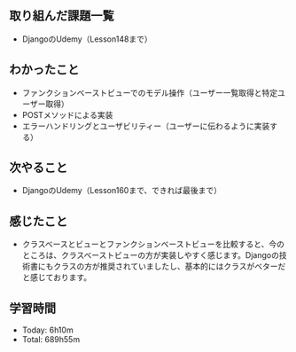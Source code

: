 ## 取り組んだ課題一覧
- DjangoのUdemy（Lesson148まで）
## わかったこと
- ファンクションベーストビューでのモデル操作（ユーザー一覧取得と特定ユーザー取得）
- POSTメソッドによる実装
- エラーハンドリングとユーザビリティー（ユーザーに伝わるように実装する）
## 次やること
- DjangoのUdemy（Lesson160まで、できれば最後まで）
## 感じたこと
- クラスベースとビューとファンクションベーストビューを比較すると、今のところは、クラスベーストビューの方が実装しやすく感じます。Djangoの技術書にもクラスの方が推奨されていましたし、基本的にはクラスがベターだと感じております。
## 学習時間
- Today: 6h10m
- Total: 689h55m
